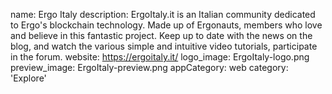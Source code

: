 name: Ergo Italy
description: ErgoItaly.it is an Italian community dedicated to Ergo's blockchain technology. Made up of Ergonauts, members who love and believe in this fantastic project. Keep up to date with the news on the blog, and watch the various simple and intuitive video tutorials, participate in the forum.
website: https://ergoitaly.it/
logo_image: ErgoItaly-logo.png
preview_image: ErgoItaly-preview.png
appCategory: web
category: 'Explore'